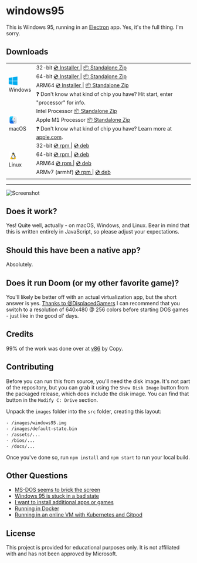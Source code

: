 # windows95

This is Windows 95, running in an [Electron](https://electronjs.org/) app. Yes, it's the full thing. I'm sorry.

## Downloads

<table class="is-fullwidth">
</thead>
<tbody>
</tbody>
  <tr>
    <td>
      <img src="./.github/images/windows.png" width="24"><br />
      Windows
    </td>
    <td>
      <span>32-bit</span>
      <a href="https://github.com/felixrieseberg/windows95/releases/download/v2.3.0/windows95-2.3.0-setup-ia32.exe">
        💿 Installer
      </a> |
      <a href="https://github.com/felixrieseberg/windows95/releases/download/v2.3.0/windows95-win32-ia32-2.3.0.zip">
        📦 Standalone Zip
      </a>
      <br />
      <span>64-bit</span>
      <a href="https://github.com/felixrieseberg/windows95/releases/download/v2.3.0/windows95-2.3.0-setup-x64.exe">
        💿 Installer
      </a> |
      <a href="https://github.com/felixrieseberg/windows95/releases/download/v2.3.0/windows95-win32-ia32-2.3.0.zip">
        📦 Standalone Zip
      </a><br />
      <span>ARM64</span>
      <a href="https://github.com/felixrieseberg/windows95/releases/download/v2.3.0/windows95-2.3.0-setup-arm64.exe">
        💿 Installer
      </a> |
      <a href="https://github.com/felixrieseberg/windows95/releases/download/v2.3.0/windows95-win32-ia32-2.3.0.zip">
        📦 Standalone Zip
      </a><br />
      <span>
        ❓ Don't know what kind of chip you have? Hit start, enter "processor" for info.
      </span>
    </td>
  </tr>
  <tr>
    <td>
      <img src="./.github/images/macos.png" width="24"><br />
      macOS
    </td>
    <td>
      <span>Intel Processor</span>
      <a href="https://github.com/felixrieseberg/windows95/releases/download/v2.3.0/windows95-darwin-x64-2.3.0.zip">
        📦 Standalone Zip
      </a><br />
      <span>Apple M1 Processor</span>
      <a href="https://github.com/felixrieseberg/windows95/releases/download/v2.3.0/windows95-darwin-arm64-2.3.0.zip">
        📦 Standalone Zip
      </a><br />
      <span>
        ❓ Don't know what kind of chip you have? Learn more at <a href="https://support.apple.com/en-us/HT211814">apple.com</a>.
      </span>
    </td>
  </tr>
  <tr>
    <td>
      <img src="./.github/images/linux.png" width="24"><br />
      Linux
    </td>
    <td>
      <span>32-bit</span>
      <a href="https://github.com/felixrieseberg/windows95/releases/download/v2.3.0/windows95-2.3.0-1.i386.rpm">
        💿 rpm
      </a> |
      <a href="https://github.com/felixrieseberg/windows95/releases/download/v2.3.0/windows95_2.3.0_i386.deb">
        💿 deb
      </a><br />
      <span>64-bit</span>
      <a href="https://github.com/felixrieseberg/windows95/releases/download/v2.3.0/windows95-2.3.0-1.x86_64.rpm">
        💿 rpm
      </a> |
      <a href="https://github.com/felixrieseberg/windows95/releases/download/v2.3.0/windows95_2.3.0_amd64.deb">
        💿 deb
      </a><br />
      <span>ARM64</span>
      <a href="https://github.com/felixrieseberg/windows95/releases/download/v2.3.0/windows95-2.3.0-1.arm64.rpm">
        💿 rpm
      </a> |
      <a href="https://github.com/felixrieseberg/windows95/releases/download/v2.3.0/windows95_2.3.0_arm64.deb">
        💿 deb
      </a><br />
      <span>ARMv7 (armhf)</span>
      <a href="https://github.com/felixrieseberg/windows95/releases/download/v2.3.0/windows95-2.3.0-1.armv7hl.rpm">
        💿 rpm
      </a> |
      <a href="https://github.com/felixrieseberg/windows95/releases/download/v2.3.0/windows95_2.3.0_armhf.deb">
        💿 deb
      </a>
    </td>
  </tr>
</table>

<hr />

![Screenshot](https://user-images.githubusercontent.com/1426799/44532591-4ceb3680-a6a8-11e8-8c2c-bc29f3bfdef7.png)

## Does it work?
Yes! Quite well, actually - on macOS, Windows, and Linux. Bear in mind that this is written entirely in JavaScript, so please adjust your expectations.

## Should this have been a native app?
Absolutely.

## Does it run Doom (or my other favorite game)?
You'll likely be better off with an actual virtualization app, but the short answer is yes. [Thanks to
@DisplacedGamers](https://youtu.be/xDXqmdFxofM) I can recommend that you switch to a resolution of
640x480 @ 256 colors before starting DOS games - just like in the good ol' days.

## Credits

99% of the work was done over at [v86](https://github.com/copy/v86/) by Copy.

## Contributing

Before you can run this from source, you'll need the disk image. It's not part of the
repository, but you can grab it using the `Show Disk Image` button from the packaged
release, which does include the disk image. You can find that button in the
`Modify C: Drive` section.

Unpack the `images` folder into the `src` folder, creating this layout:

```
- /images/windows95.img
- /images/default-state.bin
- /assets/...
- /bios/...
- /docs/...
```

Once you've done so, run `npm install` and `npm start` to run your local build.

## Other Questions

 * [MS-DOS seems to brick the screen](./HELP.md#ms-dos-seems-to-brick-the-screen)
 * [Windows 95 is stuck in a bad state](./HELP.md#windows-95-is-stuck-in-a-bad-state)
 * [I want to install additional apps or games](./HELP.md#i-want-to-install-additional-apps-or-games)
 * [Running in Docker](./docs/docker-instructions.md)
 * [Running in an online VM with Kubernetes and Gitpod](./docs/docker-kubernetes-gitpod.md)

## License

This project is provided for educational purposes only. It is not affiliated with and has
not been approved by Microsoft.
